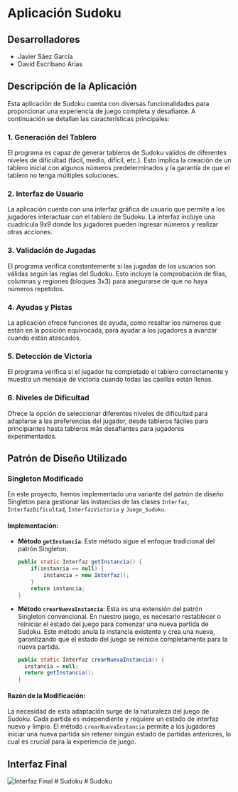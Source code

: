 # Aplicación Sudoku

## Desarrolladores
- Javier Sáez García
- David Escribano Arias

## Descripción de la Aplicación
Esta aplicación de Sudoku cuenta con diversas funcionalidades para proporcionar una experiencia de juego completa y desafiante. A continuación se detallan las características principales:

### 1. Generación del Tablero
El programa es capaz de generar tableros de Sudoku válidos de diferentes niveles de dificultad (fácil, medio, difícil, etc.). Esto implica la creación de un tablero inicial con algunos números predeterminados y la garantía de que el tablero no tenga múltiples soluciones.

### 2. Interfaz de Usuario
La aplicación cuenta con una interfaz gráfica de usuario que permite a los jugadores interactuar con el tablero de Sudoku. La interfaz incluye una cuadrícula 9x9 donde los jugadores pueden ingresar números y realizar otras acciones.

### 3. Validación de Jugadas
El programa verifica constantemente si las jugadas de los usuarios son válidas según las reglas del Sudoku. Esto incluye la comprobación de filas, columnas y regiones (bloques 3x3) para asegurarse de que no haya números repetidos.

### 4. Ayudas y Pistas
La aplicación ofrece funciones de ayuda, como resaltar los números que están en la posición equivocada, para ayudar a los jugadores a avanzar cuando están atascados.

### 5. Detección de Victoria
El programa verifica si el jugador ha completado el tablero correctamente y muestra un mensaje de victoria cuando todas las casillas están llenas.

### 6. Niveles de Dificultad
Ofrece la opción de seleccionar diferentes niveles de dificultad para adaptarse a las preferencias del jugador, desde tableros fáciles para principiantes hasta tableros más desafiantes para jugadores experimentados.

## Patrón de Diseño Utilizado

### Singleton Modificado
En este proyecto, hemos implementado una variante del patrón de diseño Singleton para gestionar las instancias de las clases `Interfaz`, `InterfazDificultad`, `InterfazVictoria` y `Juego_Sudoku`. 

#### Implementación:
- **Método `getInstancia`**: 
  Este método sigue el enfoque tradicional del patrón Singleton. 
  ```java
  public static Interfaz getInstancia() {
      if(instancia == null) {
          instancia = new Interfaz();
      }
      return instancia;
  }

- **Método `crearNuevaInstancia`**:
   Esta es una extensión del patrón Singleton convencional. En nuestro juego, es necesario restablecer o reiniciar el estado del juego para comenzar una nueva partida de Sudoku.
   Este método anula la instancia existente y crea una nueva, garantizando que el estado del juego se reinicie completamente para la nueva partida.
   ```java
   public static Interfaz crearNuevaInstancia() {
     instancia = null;
     return getInstancia();
   }

#### Razón de la Modificación:
   La necesidad de esta adaptación surge de la naturaleza del juego de Sudoku. Cada partida es independiente y requiere un estado de interfaz nuevo y limpio. El método `crearNuevaInstancia` permite a los jugadores iniciar una nueva partida sin retener ningún estado de partidas anteriores, lo cual es crucial para la experiencia de juego.


## Interfaz Final

![Interfaz Final](https://media.discordapp.net/attachments/1039570431507706038/1180498832954503269/image.png?ex=657da436&is=656b2f36&hm=5ad00e8d0b94c80bd88d2ba349f8d3db9cd6014a783be95a8c89331d1fe778d7&=&format=webp&quality=lossless&width=1108&height=902)
#   S u d o k u  
 #   S u d o k u  
 